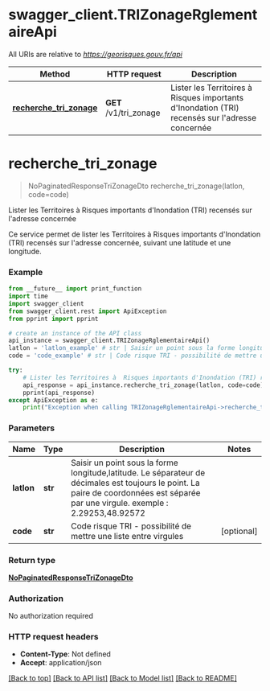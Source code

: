 # swagger_client.TRIZonageRglementaireApi

All URIs are relative to *https://georisques.gouv.fr/api*

Method | HTTP request | Description
------------- | ------------- | -------------
[**recherche_tri_zonage**](TRIZonageRglementaireApi.md#recherche_tri_zonage) | **GET** /v1/tri_zonage | Lister les Territoires à  Risques importants d&#x27;Inondation (TRI) recensés sur l&#x27;adresse concernée

# **recherche_tri_zonage**
> NoPaginatedResponseTriZonageDto recherche_tri_zonage(latlon, code=code)

Lister les Territoires à  Risques importants d'Inondation (TRI) recensés sur l'adresse concernée

Ce service permet de lister les Territoires à  Risques importants d'Inondation (TRI) recensés sur l'adresse concernée, suivant une latitude et une longitude.

### Example
```python
from __future__ import print_function
import time
import swagger_client
from swagger_client.rest import ApiException
from pprint import pprint

# create an instance of the API class
api_instance = swagger_client.TRIZonageRglementaireApi()
latlon = 'latlon_example' # str | Saisir un point sous la forme longitude,latitude. Le séparateur de décimales est toujours le point. La paire de coordonnées est séparée par une virgule. exemple : 2.29253,48.92572
code = 'code_example' # str | Code risque TRI - possibilité de mettre une liste entre virgules (optional)

try:
    # Lister les Territoires à  Risques importants d'Inondation (TRI) recensés sur l'adresse concernée
    api_response = api_instance.recherche_tri_zonage(latlon, code=code)
    pprint(api_response)
except ApiException as e:
    print("Exception when calling TRIZonageRglementaireApi->recherche_tri_zonage: %s\n" % e)
```

### Parameters

Name | Type | Description  | Notes
------------- | ------------- | ------------- | -------------
 **latlon** | **str**| Saisir un point sous la forme longitude,latitude. Le séparateur de décimales est toujours le point. La paire de coordonnées est séparée par une virgule. exemple : 2.29253,48.92572 | 
 **code** | **str**| Code risque TRI - possibilité de mettre une liste entre virgules | [optional] 

### Return type

[**NoPaginatedResponseTriZonageDto**](NoPaginatedResponseTriZonageDto.md)

### Authorization

No authorization required

### HTTP request headers

 - **Content-Type**: Not defined
 - **Accept**: application/json

[[Back to top]](#) [[Back to API list]](../README.md#documentation-for-api-endpoints) [[Back to Model list]](../README.md#documentation-for-models) [[Back to README]](../README.md)

